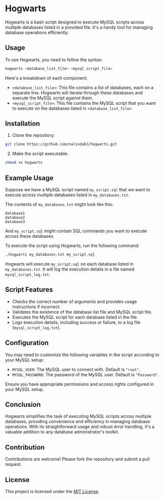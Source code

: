 # Hogwarts

Hogwarts is a bash script designed to execute MySQL scripts across multiple databases listed in a provided file. It's a handy tool for managing database operations efficiently.

## Usage

To use Hogwarts, you need to follow the syntax:

```bash
hogwarts <database_list_file> <mysql_script_file>
```

Here's a breakdown of each component:

- `<database_list_file>`: This file contains a list of databases, each on a separate line. Hogwarts will iterate through these databases and execute the MySQL script against them.
- `<mysql_script_file>`: This file contains the MySQL script that you want to execute on the databases listed in `<database_list_file>`.

## Installation

1. Clone the repository:

```bash
git clone https://github.com/nalindaDJ/hogwarts.git
```

2. Make the script executable:

```bash
chmod +x hogwarts
```

## Example Usage

Suppose we have a MySQL script named `my_script.sql` that we want to execute across multiple databases listed in `my_databases.txt`.

The contents of `my_databases.txt` might look like this:

```
database1
database2
database3
```

And `my_script.sql` might contain SQL commands you want to execute across these databases.

To execute the script using Hogwarts, run the following command:

```bash
./hogwarts my_databases.txt my_script.sql
```

Hogwarts will execute `my_script.sql` on each database listed in `my_databases.txt`. It will log the execution details in a file named `mysql_script_log.txt`.

## Script Features

- Checks the correct number of arguments and provides usage instructions if incorrect.
- Validates the existence of the database list file and MySQL script file.
- Executes the MySQL script for each database listed in the file.
- Logs execution details, including success or failure, to a log file (`mysql_script_log.txt`).

## Configuration

You may need to customize the following variables in the script according to your MySQL setup:

- `MYSQL_USER`: The MySQL user to connect with. Default is `"root"`.
- `MYSQL_PASSWORD`: The password of the MySQL user. Default is `"Password"`.

Ensure you have appropriate permissions and access rights configured in your MySQL setup.

## Conclusion

Hogwarts simplifies the task of executing MySQL scripts across multiple databases, providing convenience and efficiency in managing database operations. With its straightforward usage and robust error handling, it's a valuable addition to any database administrator's toolkit.

## Contribution

Contributions are welcome! Please fork the repository and submit a pull request.

## License

This project is licensed under the [MIT License](LICENSE).

